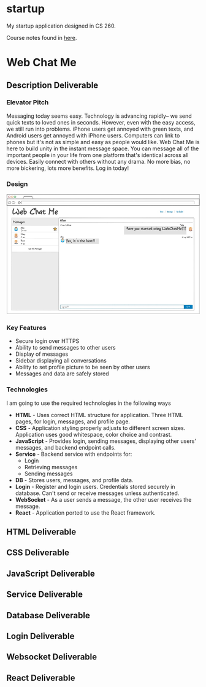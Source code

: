 # startup
My startup application designed in CS 260.

Course notes found in [here](/notes.md).

# Web Chat Me

## Description Deliverable

### Elevator Pitch

Messaging today seems easy. Technology is advancing rapidly– we send quick texts to loved ones in seconds. However, even with the easy access, we still run into problems. iPhone users get annoyed with green texts, and Android users get annoyed with iPhone users. Computers can link to phones but it's not as simple and easy as people would like. Web Chat Me is here to build unity in the instant message space. You can message all of the important people in your life from one platform that's identical across all devices. Easily connect with others without any drama. No more bias, no more bickering, lots more benefits. Log in today!

### Design

![Mock](WebChatMeDesign.jpg)

### Key Features

 - Secure login over HTTPS
 - Ability to send messages to other users
 - Display of messages
 - Sidebar displaying all conversations
 - Ability to set profile picture to be seen by other users
 - Messages and data are safely stored

### Technologies

I am going to use the required technologies in the following ways

 - **HTML** - Uses correct HTML structure for application. Three HTML pages, for login, messages, and profile page.
 - **CSS** - Application styling properly adjusts to different screen sizes. Application uses good whitespace, color choice and contrast.
 - **JavaScript** - Provides login, sending messages, displaying other users' messages, and backend endpoint calls.
 - **Service** - Backend service with endpoints for:
    - Login
    - Retrieving messages
    - Sending messages
 - **DB** - Stores users, messages, and profile data.
 - **Login** - Register and login users. Credentials stored securely in database. Can't send or receive messages unless authenticated.
 - **WebSocket** - As a user sends a message, the other user receives the message.
 - **React** - Application ported to use the React framework.

## HTML Deliverable

## CSS Deliverable

## JavaScript Deliverable

## Service Deliverable

## Database Deliverable

## Login Deliverable

## Websocket Deliverable

## React Deliverable
